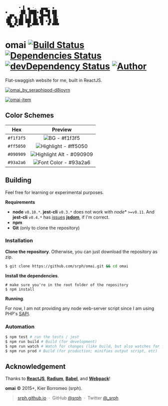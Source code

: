 ```
      • ▌ ▄ ·.  ▄▄▄· ▪  
▪     ·██ ▐███▪▐█ ▀█ ██ 
 ▄█▀▄ ▐█ ▌▐▌▐█·▄█▀▀█ ▐█·
▐█▌.▐▌██ ██▌▐█▌▐█ ▪▐▌▐█▌
 ▀█▄▀▪▀▀  █▪▀▀▀ ▀  ▀ ▀▀▀
```

# omai [![Build Status](https://travis-ci.org/srph/omai.svg?branch=master)](https://travis-ci.org/srph/reflux-flash?branch=master) [![Dependencies Status](https://david-dm.org/srph/omai.svg)](https://david-dm.org/srph/reflux-flash.svg) [![devDependency Status](https://david-dm.org/srph/omai/dev-status.svg)](https://david-dm.org/cdnjs/cdnjs#info=devDependencies) [![Author](http://img.shields.io/badge/author-@srph-blue.svg)](http://img.shields.io/badge/author-@srph-blue.svg)

Flat-swaggish website for me, built in ReactJS.

[![omai_by_seraphipod-d8joyrn](https://cloud.githubusercontent.com/assets/5093058/6418421/ee0535d8-beef-11e4-87d6-03efb4ad3ba2.png)](http://seraphipod.deviantart.com/art/omai-516806915)

[![omai-item](https://cloud.githubusercontent.com/assets/5093058/6545469/e6911c88-c5c3-11e4-8bd9-c0e23ae9b23e.png)
](http://seraphipod.deviantart.com/art/omai-work-item-518802626?ga_submit_new=10%253A1425811667)

## Color Schemes

| Hex         | Preview           |
|:-------------:|:-------------:|
| `#f1f3f5` | ![BG - `#f1f3f5`](https://cloud.githubusercontent.com/assets/5093058/6477763/5357ab80-c262-11e4-9d0f-deb54ededfd3.png) |
| `#ff5050` | ![Highlight - `#ff5050`](https://cloud.githubusercontent.com/assets/5093058/6477779/8451cf86-c262-11e4-8543-b09855ee02ec.png) |
| `#090909` | ![Highlight Alt - `#090909`](https://cloud.githubusercontent.com/assets/5093058/6477814/d254cc4c-c262-11e4-99af-21aa717d9028.png) |
| `#93a2a6` | ![Font Color - `#93a2a6`](https://cloud.githubusercontent.com/assets/5093058/6477789/ab7bbef0-c262-11e4-87d7-3be383e2e8ac.png) |

## Building

Feel free for learning or experimental purposes.

**Requirements**
- **node** `v0.10.*`. **jest-cli** `v0.3.*` does not work with *node** `>=v0.11`. And **jest-cli** `v0.4.*`  has [issues](https://github.com/facebook/jest/issues/249) [**jsdom**](https://github.com/tmpvar/jsdom), if I'm correct.
- **npm**
- **Git** (only to clone the repository)

### Installation

**Clone the repository**. Otherwise, you can just download the repository as zip.

```bash
$ git clone https://github.com/srph/omai.git && cd omai
```

**Install the dependencies**.

```
# make sure you're in the root folder of the repository
$ npm install
```

**Running**.

For now, I am not providing any node web-server script since I am using PHP's [SAPI](http://php.net/manual/en/features.commandline.webserver.php).

### Automation

```bash
$ npm test # run the tests / jest
$ npm run build # Build (for development) 
$ npm run watch # Watch for changes (like build, but also watches for files changes)
$ npm run prod # Build (for production; minifies output script, etc)
```

## Acknowledgement

Thanks to [**ReactJS**](https://facebook.github.io/react), [**Radium**](https://github.com/FormidableLabs/radium), [**Babel**](https://babeljs.io), and [**Webpack**](https://webpack.github.io)!

**omai** © 2015+, Kier Borromeo (srph).

> [srph.github.io](http://srph.github.io) &nbsp;&middot;&nbsp;
> GitHub [@srph](https://github.com/srph) &nbsp;&middot;&nbsp;
> Twitter [@_srph](https://twitter.com/_srph)